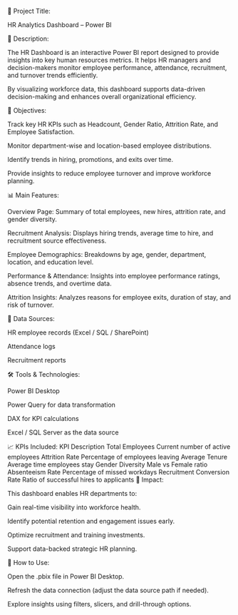 🧭 Project Title:

HR Analytics Dashboard – Power BI

📖 Description:

The HR Dashboard is an interactive Power BI report designed to provide insights into key human resources metrics. It helps HR managers and decision-makers monitor employee performance, attendance, recruitment, and turnover trends efficiently.

By visualizing workforce data, this dashboard supports data-driven decision-making and enhances overall organizational efficiency.

🎯 Objectives:

Track key HR KPIs such as Headcount, Gender Ratio, Attrition Rate, and Employee Satisfaction.

Monitor department-wise and location-based employee distributions.

Identify trends in hiring, promotions, and exits over time.

Provide insights to reduce employee turnover and improve workforce planning.

📊 Main Features:

Overview Page:
Summary of total employees, new hires, attrition rate, and gender diversity.

Recruitment Analysis:
Displays hiring trends, average time to hire, and recruitment source effectiveness.

Employee Demographics:
Breakdowns by age, gender, department, location, and education level.

Performance & Attendance:
Insights into employee performance ratings, absence trends, and overtime data.

Attrition Insights:
Analyzes reasons for employee exits, duration of stay, and risk of turnover.

🧩 Data Sources:

HR employee records (Excel / SQL / SharePoint)

Attendance logs

Recruitment reports

🛠️ Tools & Technologies:

Power BI Desktop

Power Query for data transformation

DAX for KPI calculations

Excel / SQL Server as the data source

📈 KPIs Included:
KPI	Description
Total Employees	Current number of active employees
Attrition Rate	Percentage of employees leaving
Average Tenure	Average time employees stay
Gender Diversity	Male vs Female ratio
Absenteeism Rate	Percentage of missed workdays
Recruitment Conversion Rate	Ratio of successful hires to applicants
🚀 Impact:

This dashboard enables HR departments to:

Gain real-time visibility into workforce health.

Identify potential retention and engagement issues early.

Optimize recruitment and training investments.

Support data-backed strategic HR planning.

📁 How to Use:

Open the .pbix file in Power BI Desktop.

Refresh the data connection (adjust the data source path if needed).

Explore insights using filters, slicers, and drill-through options.
